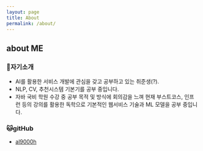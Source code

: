 ```yaml
---
layout: page
title: About
permalink: /about/
---
```

## about ME
### 🐶자기소개
- AI를 활용한 서비스 개발에 관심을 갖고 공부하고 있는 취준생(?).
- NLP, CV, 추천시스템 기본기를 공부 중입니다.
- 자바 국비 학원 수강 중 공부 목적 및 방식에 회의감을 느껴 현재 부스트코스, 인프런 등의 강의를 활용한 독학으로 기본적인 웹서비스 기술과 ML 모델을 공부 중입니다.

### 🐱gitHub
- [al9000h](https://github.com/al9000h)